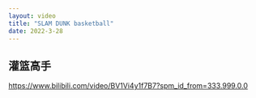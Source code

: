 ```yaml
---
layout: video
title: "SLAM DUNK basketball"
date: 2022-3-28
---
```


<h2>灌篮高手</h2>

https://www.bilibili.com/video/BV1Vi4y1f7B7?spm_id_from=333.999.0.0
